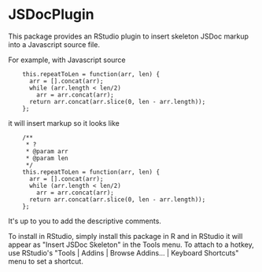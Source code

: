 # JSDocPlugin

This package provides an RStudio plugin to insert skeleton JSDoc markup into a Javascript source file.

For example, with Javascript source

```{javascript}
    this.repeatToLen = function(arr, len) {
      arr = [].concat(arr);
      while (arr.length < len/2)
        arr = arr.concat(arr);
      return arr.concat(arr.slice(0, len - arr.length));
    };
```

it will insert markup so it looks like

```{javascript}
    /**
     * ?
     * @param arr
     * @param len
     */
    this.repeatToLen = function(arr, len) {
      arr = [].concat(arr);
      while (arr.length < len/2)
        arr = arr.concat(arr);
      return arr.concat(arr.slice(0, len - arr.length));
    };
```

It's up to you to add the descriptive comments.

To install in RStudio, simply install this package in R and in RStudio it
will appear as  "Insert JSDoc Skeleton" in the Tools menu.  To
attach to a hotkey,  use RStudio's "Tools | Addins | Browse Addins... | Keyboard Shortcuts" menu
to set a shortcut.
